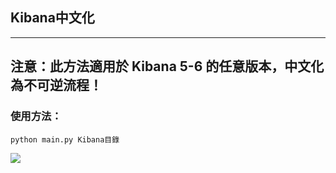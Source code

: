 ## Kibana中文化

---
## 注意：此方法適用於 Kibana 5-6 的任意版本，中文化為不可逆流程！


### 使用方法：
```
python main.py Kibana目錄
```

![](https://github.com/anbai-inc/Kibana_Hanization/blob/master/old/image/login.png)

